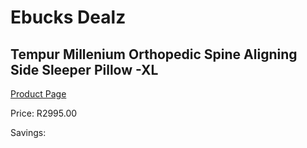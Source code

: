 
# Ebucks Dealz
## Tempur Millenium Orthopedic Spine Aligning Side Sleeper Pillow -XL
[Product Page](https://www.ebucks.com/web/shop/productSelected.do?prodId=1228152049&catId=704984344)

Price: R2995.00

Savings: 


	